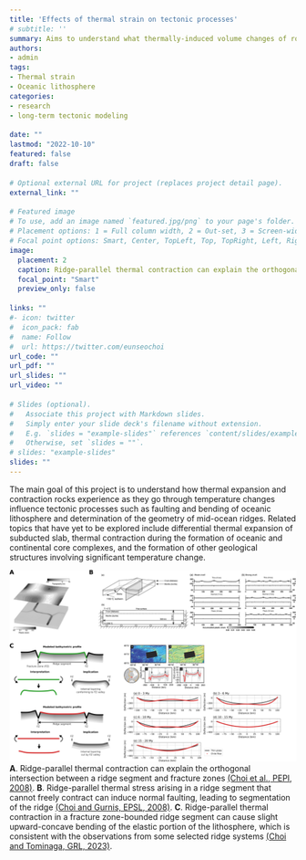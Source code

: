 ```yaml
---
title: 'Effects of thermal strain on tectonic processes'
# subtitle: ''
summary: Aims to understand what thermally-induced volume changes of rocks do to long-term tectonic processes using numerical modeling.
authors:
- admin
tags:
- Thermal strain
- Oceanic lithosphere
categories:
- research
- long-term tectonic modeling

date: ""
lastmod: "2022-10-10"
featured: false
draft: false

# Optional external URL for project (replaces project detail page).
external_link: ""

# Featured image
# To use, add an image named `featured.jpg/png` to your page's folder.
# Placement options: 1 = Full column width, 2 = Out-set, 3 = Screen-width
# Focal point options: Smart, Center, TopLeft, Top, TopRight, Left, Right, BottomLeft, Bottom, BottomRight
image:
  placement: 2
  caption: Ridge-parallel thermal contraction can explain the orthogonal intersection between a ridge segment and fracture zones (Choi et al., PEPI, 2008).
  focal_point: "Smart"
  preview_only: false
  
links: ""
#- icon: twitter
#  icon_pack: fab
#  name: Follow
#  url: https://twitter.com/eunseochoi
url_code: ""
url_pdf: ""
url_slides: ""
url_video: ""

# Slides (optional).
#   Associate this project with Markdown slides.
#   Simply enter your slide deck's filename without extension.
#   E.g. `slides = "example-slides"` references `content/slides/example-slides.md`.
#   Otherwise, set `slides = ""`.
# slides: "example-slides"
slides: ""
---
```


The main goal of this project is to understand how thermal expansion and contraction rocks experience as they go through temperature changes influence tectonic processes such as faulting and bending of oceanic lithosphere and determination of the geometry of mid-ocean ridges. Related topics that have yet to be explored include differential thermal expansion of subducted slab, thermal contraction during the formation of oceanic and continental core complexes, and the formation of other geological structures involving significant temperature change.

![Figures from the past and current projects](./projects.png)
**A**. Ridge-parallel thermal contraction can explain the orthogonal intersection between a ridge segment and fracture zones [(Choi et al., PEPI, 2008)](https://echoi.github.io/uploads/%20Choi_etal_EPSL_2008_Thermomechanics.pdf). **B**. Ridge-parallel thermal stress arising in a ridge segment that cannot freely contract can induce normal faulting, leading to segmentation of the ridge [(Choi and Gurnis, EPSL, 2008)](https://echoi.github.io/uploads/ChoiGurnis_EPSL_2008_FractureZones.pdf). **C**. Ridge-parallel thermal contraction in a fracture zone-bounded ridge segment can cause slight upward-concave bending of the elastic portion of the lithosphere, which is consistent with the observations from some selected ridge systems [(Choi and Tominaga, GRL, 2023)](https://agupubs.onlinelibrary.wiley.com/doi/10.1029/2023GL103511).
